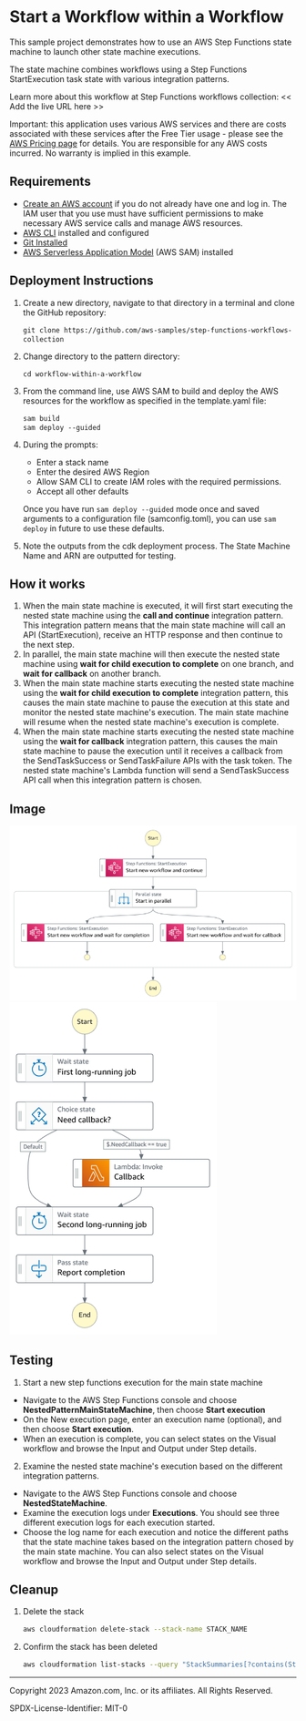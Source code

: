 # Start a Workflow within a Workflow

This sample project demonstrates how to use an AWS Step Functions state machine to launch other state machine executions.

The state machine combines workflows using a Step Functions StartExecution task state with various integration patterns.

Learn more about this workflow at Step Functions workflows collection: << Add the live URL here >>

Important: this application uses various AWS services and there are costs associated with these services after the Free Tier usage - please see the [AWS Pricing page](https://aws.amazon.com/pricing/) for details. You are responsible for any AWS costs incurred. No warranty is implied in this example.

## Requirements

* [Create an AWS account](https://portal.aws.amazon.com/gp/aws/developer/registration/index.html) if you do not already have one and log in. The IAM user that you use must have sufficient permissions to make necessary AWS service calls and manage AWS resources.
* [AWS CLI](https://docs.aws.amazon.com/cli/latest/userguide/install-cliv2.html) installed and configured
* [Git Installed](https://git-scm.com/book/en/v2/Getting-Started-Installing-Git)
* [AWS Serverless Application Model](https://docs.aws.amazon.com/serverless-application-model/latest/developerguide/serverless-sam-cli-install.html) (AWS SAM) installed

## Deployment Instructions

1. Create a new directory, navigate to that directory in a terminal and clone the GitHub repository:
    ``` 
    git clone https://github.com/aws-samples/step-functions-workflows-collection
    ```
1. Change directory to the pattern directory:
    ```
    cd workflow-within-a-workflow
    ```
1. From the command line, use AWS SAM to build and deploy the AWS resources for the workflow as specified in the template.yaml file:
    ```
    sam build
    sam deploy --guided
    ```
1. During the prompts:
    * Enter a stack name
    * Enter the desired AWS Region
    * Allow SAM CLI to create IAM roles with the required permissions.
    * Accept all other defaults

    Once you have run `sam deploy --guided` mode once and saved arguments to a configuration file (samconfig.toml), you can use `sam deploy` in future to use these defaults.

1. Note the outputs from the cdk deployment process. The State Machine Name and ARN are outputted for testing.
## How it works
1. When the main state machine is executed, it will first start executing the nested state machine using the **call and continue** integration pattern. This integration pattern means that the main state machine will call an API (StartExecution), receive an HTTP response and then continue to the next step.
1. In parallel, the main state machine will then execute the nested state machine using **wait for child execution to complete** on one branch, and **wait for callback** on another branch.
1. When the main state machine starts executing the nested state machine using the **wait for child execution to complete** integration pattern, this causes the main state machine to pause the execution at this state and monitor the nested state machine's execution. The main state machine will resume when the nested state machine's execution is complete. 
1. When the main state machine starts executing the nested state machine using the **wait for callback** integration pattern, this causes the main state machine to pause the execution until it receives a callback from the SendTaskSuccess or SendTaskFailure APIs with the task token. The nested state machine's Lambda function will send a SendTaskSuccess API call when this integration pattern is chosen. 


## Image
![image](./resources/main_statemachine.png)
![image](./resources/nested_statemachine.png)

## Testing
1. Start a new step functions execution for the main state machine
* Navigate to the AWS Step Functions console and choose **NestedPatternMainStateMachine**, then choose **Start execution**
* On the New execution page, enter an execution name (optional), and then choose **Start execution**.
* When an execution is complete, you can select states on the Visual workflow and browse the Input and Output under Step details.
2. Examine the nested state machine's execution based on the different integration patterns.
* Navigate to the AWS Step Functions console and choose **NestedStateMachine**.
* Examine the execution logs under **Executions**. You should see three different execution logs for each execution started.
* Choose the log name for each execution and notice the different paths that the state machine takes based on the integration pattern chosed by the main state machine. You can also select states on the Visual workflow and browse the Input and Output under Step details.


## Cleanup
 
1. Delete the stack
    ```bash
    aws cloudformation delete-stack --stack-name STACK_NAME
    ```
1. Confirm the stack has been deleted
    ```bash
    aws cloudformation list-stacks --query "StackSummaries[?contains(StackName,'STACK_NAME')].StackStatus"
    ```
----
Copyright 2023 Amazon.com, Inc. or its affiliates. All Rights Reserved.

SPDX-License-Identifier: MIT-0
